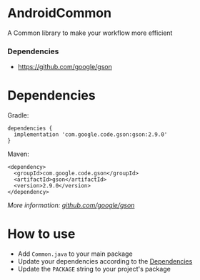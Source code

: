 # AndroidCommon
A Common library to make your workflow more efficient 

### Dependencies
 - https://github.com/google/gson


# Dependencies
Gradle:
```
dependencies {
  implementation 'com.google.code.gson:gson:2.9.0'
}
```

Maven:
```
<dependency>
  <groupId>com.google.code.gson</groupId>
  <artifactId>gson</artifactId>
  <version>2.9.0</version>
</dependency>
```
_More information: [github.com/google/gson](https://github.com/google/gson)_

# How to use
 - Add `Common.java` to your main package
 - Update your dependencies according to the [Dependencies](https://github.com/J0ddy/AndroidCommon#Dependencies)
 - Update the `PACKAGE` string to your project's package
